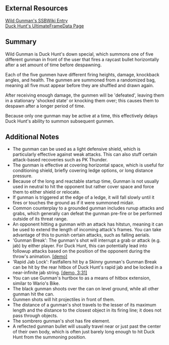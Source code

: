 ## External Resources

[Wild Gunman's SSBWiki Entry](https://www.ssbwiki.com/Wild_Gunman)  
[Duck Hunt's UltimateFrameData Page](https://ultimateframedata.com/duck_hunt.php)

## Summary

Wild Gunman is Duck Hunt's down special, which summons one of five different gunman in front of the user that fires a raycast bullet horizontally after a set amount of time before despawning. 

Each of the five gunmen have different firing heights, damage, knockback angles, and health. The gunmen are summoned from a randomized bag, meaning all five must appear before they are shuffled and drawn again.

After receiving enough damage, the gunmen will be 'defeated', leaving them in a stationary 'shocked state' or knocking them over; this causes them to despawn after a longer period of time.

Because only one gunman may be active at a time, this effectively delays Duck Hunt's ability to summon subsequent gunmen.

## Additional Notes

- The gunman can be used as a light defensive shield, which is particularly effective against weak attacks. This can also stuff certain attack-based recoveries such as PK Thunder.
- The gunman is effective at covering horizontal space, which is useful for conditioning shield, briefly covering ledge options, or long distance pressure.
- Because of the long and reactable startup time, Gunman is not usually used in neutral to hit the opponent but rather cover space and force them to either shield or relocate.
- If gunman is triggered at the edge of a ledge, it will fall slowly until it fires or touches the ground as if it were summoned midair.
- Common counterplay to a grounded gunman includes runup attacks and grabs, which generally can defeat the gunman pre-fire or be performed outside of its threat range.
- An opponent hitting a gunman with an attack has hitstun, meaning it can be used to extend the length of incoming attack's frames. You can take advantage of this to punish certain attacks, such as falling aerials.
- 'Gunman Break': The gunman's shot will interrupt a grab or attack (e.g. jab) by either player. For Duck Hunt, this can potentially lead into followup attacks based on the position of the opponent during the throw's animation. [[demo]](https://www.youtube.com/watch?v=G9D0s-pE8cw)
- 'Rapid Jab Lock': Fastfallers hit by a Skinny gunman's Gunman Break can be hit by the rear hitbox of Duck Hunt's rapid jab and be locked in a near-infinite jab string. [[demo, 3:31]](https://www.youtube.com/watch?v=G9D0s-pE8cw&t=211)
- You can use Gunman's hurtbox to as a means of hitbox extension, similar to Wario's Bike.
- The black gunman shoots over the can on level ground, while all other gunman hit the can.
- Gunmen shots will hit projectiles in front of them.
- The distance of a gunman's shot travels to the lesser of its maximum length and the distance to the closest object in its firing line; it does not pass through objects.
- The sombrero gunman's shot has fire element.
- A reflected gunman bullet will usually travel near or just past the center of their own body, which is often just barely long enough to hit Duck Hunt from the summoning position.